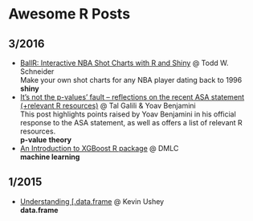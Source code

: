# Awesome R Posts

## 3/2016

* [BallR: Interactive NBA Shot Charts with R and Shiny](http://toddwschneider.com/posts/ballr-interactive-nba-shot-charts-with-r-and-shiny/) @ Todd W. Schneider <br/> Make your own shot charts for any NBA player dating back to 1996 <br/> **shiny**
* [It’s not the p-values’ fault – reflections on the recent ASA statement (+relevant R resources)](http://www.r-statistics.com/2016/03/its-not-the-p-values-fault-reflections-on-the-recent-asa-statement/) @ Tal Galili & Yoav Benjamini <br/> This post highlights points raised by Yoav Benjamini in his official response to the ASA statement, as well as offers a list of relevant R resources. <br/> **p-value** **theory**
* [An Introduction to XGBoost R package](http://dmlc.ml/rstats/2016/03/10/xgboost.html) @ DMLC <br/> **machine learning** 

## 1/2015

* [Understanding \[.data.frame](https://kevinushey.github.io/blog/2015/01/24/understanding-data-frame-subsetting/) @ Kevin Ushey<br/> **data.frame**

